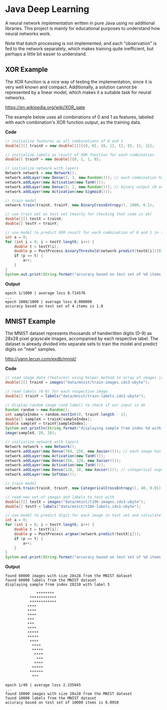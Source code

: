# Java Deep Learning

A neural network implementation written in pure Java using no additional libraries. This project is mainly for educational purposes to understand how neural networks work.

Note that batch processing is not implemented, and each "observation" is fed to the network separately, which makes training quite inefficient, but perhaps a little bit easier to understand. 

## XOR Example

The XOR function is a nice way of testing the implementation, since it is very well known and compact. Additionally, a solution cannot be represented by a linear model, which makes it a suitable task for neural networks.

https://en.wikipedia.org/wiki/XOR_gate

The example below uses all combinations of 0 and 1 as features, labeled with each combination's XOR function output, as the training data. 

**Code**

```java
// initialize features as all combinations of 0 and 1
double[][] trainX = new double[][]{{0, 0}, {0, 1}, {1, 0}, {1, 1}};

// initialize labels as result of XOR function for each combination
double[] trainY = new double[]{0, 1, 1, 0};

// initialize network with layers
Network network = new Network();
network.addLayer(new Dense(2, 3, new Random())); // each combination has 2 features
network.addLayer(new Activation(new TanH()));
network.addLayer(new Dense(3, 1, new Random())); // binary output (0 or 1)
network.addLayer(new Activation(new Sigmoid()));

// train model
network.train(trainX, trainY, new BinaryCrossEntropy(), 1000, 0.1);

// use train set as test set (mainly for checking that code is ok)
double[][] testX = trainX;
double[] testY = trainY;

// use model to predict XOR result for each combination of 0 and 1 in test set and calculate accuracy
int a = 0;
for (int i = 0; i < testY.length; i++) {
    double t = testY[i];
    double p = PostProcess.binaryThreshold(network.predict(testX[i])[0], 0.5);
    if (p == t) {
        a++;
    }
}
System.out.print(String.format("accuracy based on test set of %d items is %s ", testY.length, (double) a / (double) testY.length));
```

**Output**

```
epoch 1/1000 | average loss 0.714576
...
epoch 1000/1000 | average loss 0.000000
accuracy based on test set of 4 items is 1.0 
```

## MNIST Example

The MNIST dataset represents thousands of handwritten digits (0-9) as 28x28 pixel grayscale images, accompanied by each respective label. The dataset is already divided into separate sets to train the model and predict digits on "new" samples.

http://yann.lecun.com/exdb/mnist/

**Code**

```java
// read image data (features) using helper method to array of images (arrays of 28x28 pixels)
double[][] trainX = images("data/mnist/train-images.idx3-ubyte");

// read labels (0-9) for each respective image
double[] trainY = labels("data/mnist/train-labels.idx1-ubyte");

// display random image (and label) to check if our input is ok
Random random = new Random();
int sampleIndex = random.nextInt(0, trainY.length - 1);
double[] sampleX = trainX[sampleIndex];
double sampleY = trainY[sampleIndex];
System.out.println(String.format("displaying sample from index %d with label %d", sampleIndex, (int) sampleY));
image(sampleX, 28, 28);

// initialize network with layers
Network network = new Network();
network.addLayer(new Dense(784, 256, new Xavier())); // each image has 28x28 = 784 pixels as features
network.addLayer(new Activation(new TanH()));
network.addLayer(new Dense(256, 128, new Xavier()));
network.addLayer(new Activation(new TanH()));
network.addLayer(new Dense(128, 10, new Xavier())); // categorical ouput; 10 items, each containing probability for respective digit (0-9)
network.addLayer(new Softmax());

// train model
network.train(trainX, trainY, new CategoricalCrossEntropy(), 40, 0.01);

// read new set of images and labels to test with
double[][] testX = images("data/mnist/t10k-images.idx3-ubyte");
double[] testY = labels("data/mnist/t10k-labels.idx1-ubyte");

// use model to predict digit for each image in test set and calculate accuracy
int a = 0;
for (int i = 0; i < testY.length; i++) {
    double t = testY[i];
    double p = PostProcess.argmax(network.predict(testX[i]));
    if (p == t) {
        a++;
    }
}
System.out.print(String.format("accuracy based on test set of %d items is %s ", testY.length, (double) a / (double) testY.length));
```

**Output**

```
found 60000 images with size 28x28 from the MNIST dataset
found 60000 labels from the MNIST dataset
displaying sample from index 20210 with label 5
                                        
              ********      
           ************     
           ************     
          ****              
          ****              
          ****              
          ***               
          ***               
          ****              
          *****             
          *****             
           ****             
            ****            
            *****           
             ****           
              ***           
             ****           
            *****           
           ******           
            ***             
                                
epoch 1/40 | average loss 2.335045
...
found 10000 images with size 28x28 from the MNIST dataset
found 10000 labels from the MNIST dataset
accuracy based on test set of 10000 items is 0.0958 
```